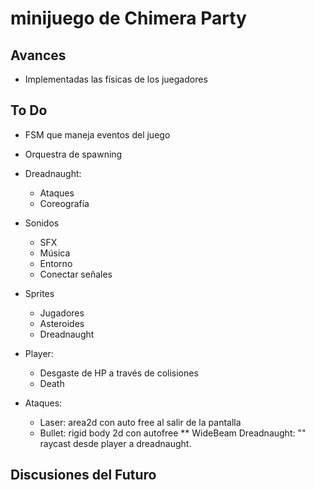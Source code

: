 # minijuego de Chimera Party
 
## Avances

* Implementadas las físicas de los juegadores

## To Do

* FSM que maneja eventos del juego

* Orquestra de spawning

* Dreadnaught:
	* Ataques
	* Coreografía

* Sonidos
	* SFX
	* Música
	* Entorno
	* Conectar señales

* Sprites
	* Jugadores
	* Asteroides
	* Dreadnaught

* Player:
	* Desgaste de HP a través de colisiones
	* Death

* Ataques:
	* Laser:
		area2d con auto free al salir de la pantalla
	* Bullet:
		rigid body 2d con autofree
	** WideBeam Dreadnaught:
		"" raycast desde player a dreadnaught.

## Discusiones del Futuro
